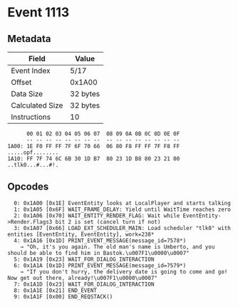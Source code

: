 # Event 1113

## Metadata

| Field           | Value    |
|-----------------|----------|
| Event Index     | 5/17     |
| Offset          | 0x1A00   |
| Data Size       | 32 bytes |
| Calculated Size | 32 bytes |
| Instructions    | 10       |

```
      00 01 02 03 04 05 06 07  08 09 0A 0B 0C 0D 0E 0F
      -- -- -- -- -- -- -- --  -- -- -- -- -- -- -- --
1A00: 1E F0 FF FF 7F 6F 70 66  06 80 F8 FF FF 7F F8 FF  .....opf........
1A10: FF 7F 74 6C 6B 30 1D B7  80 23 1D B8 80 23 21 00  ..tlk0...#...#!.
```

## Opcodes

```
  0: 0x1A00 [0x1E] EventEntity looks at LocalPlayer and starts talking
  1: 0x1A05 [0x6F] WAIT_FRAME_DELAY: Yield until WaitTime reaches zero
  2: 0x1A06 [0x70] WAIT_ENTITY_RENDER_FLAG: Wait while EventEntity->Render.Flags3 bit 2 is set (cancel turn if not)
  3: 0x1A07 [0x66] LOAD_EXT_SCHEDULER_MAIN: Load scheduler "tlk0" with entities [EventEntity, EventEntity], work=238*
  4: 0x1A16 [0x1D] PRINT_EVENT_MESSAGE(message_id=7578*)
    → "Oh, it's you again. The old man's name is Umberto, and you should be able to find him in Bastok.\u007F1\u0000\u0007"
  5: 0x1A19 [0x23] WAIT_FOR_DIALOG_INTERACTION
  6: 0x1A1A [0x1D] PRINT_EVENT_MESSAGE(message_id=7579*)
    → "If you don't hurry, the delivery date is going to come and go! Now get out there, already!\u007F1\u0000\u0007"
  7: 0x1A1D [0x23] WAIT_FOR_DIALOG_INTERACTION
  8: 0x1A1E [0x21] END_EVENT
  9: 0x1A1F [0x00] END_REQSTACK()
```
